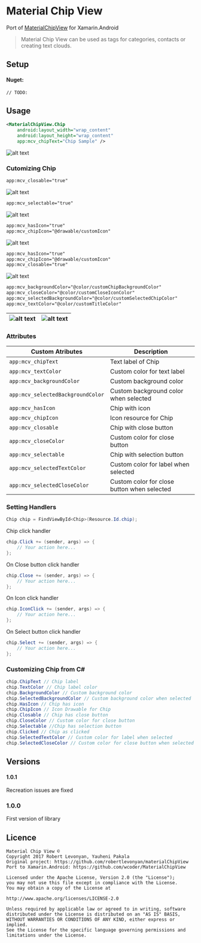 # Material Chip View

Port of [MaterialChipView](https://github.com/robertlevonyan/materialChipView) for Xamarin.Android

> Material Chip View can be used as tags for categories, contacts or creating text clouds.

## Setup

#### Nuget:

```
// TODO:
```

## Usage

```xml
<MaterialChipView.Chip
    android:layout_width="wrap_content"
    android:layout_height="wrap_content"
    app:mcv_chipText="Chip Sample" />
```
![alt text](https://raw.githubusercontent.com/robertlevonyan/materialChipView/master/Images/sample.png)

### Cutomizing Chip

```xml
app:mcv_closable="true"
```
![alt text](https://raw.githubusercontent.com/robertlevonyan/materialChipView/master/Images/closable.png)

```xml
app:mcv_selectable="true"
```
![alt text](https://raw.githubusercontent.com/robertlevonyan/materialChipView/master/Images/selectable.png)

```xml
app:mcv_hasIcon="true"
app:mcv_chipIcon="@drawable/customIcon"
```
![alt text](https://raw.githubusercontent.com/robertlevonyan/materialChipView/master/Images/hasIcon.png)

```xml
app:mcv_hasIcon="true"
app:mcv_chipIcon="@drawable/customIcon"
app:mcv_closable="true"
```
![alt text](https://raw.githubusercontent.com/robertlevonyan/materialChipView/master/Images/hasIconClosable.png)

```xml
app:mcv_backgroundColor="@color/customChipBackgroundColor"
app:mcv_closeColor="@color/customCloseIconColor"
app:mcv_selectedBackgroundColor="@color/customSelectedChipColor"
app:mcv_textColor="@color/customTitleColor"
```

|![alt text](https://raw.githubusercontent.com/robertlevonyan/materialChipView/master/Images/custom1.png)|![alt text](https://raw.githubusercontent.com/robertlevonyan/materialChipView/master/Images/custom2.png)|
|----------------------------------------------------------------------------------------------|-----------|

### Attributes

|Custom Atributes             |Description                                 |
|-----------------------------|--------------------------------------------|
|`app:mcv_chipText`               |Text label of Chip                          |
|`app:mcv_textColor`              |Custom color for text label                 |
|`app:mcv_backgroundColor`        |Custom background color                     |
|`app:mcv_selectedBackgroundColor`|Custom background color when selected       |
|`app:mcv_hasIcon`                |Chip with icon                              |
|`app:mcv_chipIcon`               |Icon resource for Chip                      |
|`app:mcv_closable`               |Chip with close button                      |
|`app:mcv_closeColor`             |Custom color for close button               |
|`app:mcv_selectable`             |Chip with selection button                  |
|`app:mcv_selectedTextColor`      |Custom color for label when selected        |
|`app:mcv_selectedCloseColor`     |Custom color for close button when selected |

### Setting Handlers

```csharp
Chip chip = FindViewById<Chip>(Resource.Id.chip);
```
Chip click handler
```csharp
chip.Click += (sender, args) => {
	// Your action here...
};
```

On Close button click handler
```csharp
chip.Close += (sender, args) => {
	// Your action here...
};
```

On Icon click handler
```csharp
chip.IconClick += (sender, args) => {
	// Your action here...
};
```

On Select button click handler
```csharp
chip.Select += (sender, args) => {
	// Your action here...
};
```

### Customizing Chip from C#

```csharp
chip.ChipText // Chip label
chip.TextColor // Chip label color
chip.BackgroundColor // Custom background color
chip.SelectedBackgroundColor // Custom background color when selected
chip.HasIcon // Chip has icon
chip.ChipIcon // Icon Drawable for Chip
chip.Closable // Chip has close button
chip.CloseColor // Custom color for close button
chip.Selectable //Chip has selection button
chip.Clicked // Chip as clicked
chip.SelectedTextColor // Custom color for label when selected
chip.SelectedCloseColor // Custom color for close button when selected
```

## Versions

#### 1.0.1

Recreation issues are fixed

### 1.0.0

First version of library

## Licence

```
Material Chip View ©
Copyright 2017 Robert Levonyan, Yauheni Pakala
Original project: https://github.com/robertlevonyan/materialChipView
Port to Xamarin.Android: https://github.com/wcoder/MaterialChipView

Licensed under the Apache License, Version 2.0 (the "License");
you may not use this file except in compliance with the License.
You may obtain a copy of the License at

http://www.apache.org/licenses/LICENSE-2.0

Unless required by applicable law or agreed to in writing, software
distributed under the License is distributed on an "AS IS" BASIS,
WITHOUT WARRANTIES OR CONDITIONS OF ANY KIND, either express or implied.
See the License for the specific language governing permissions and
limitations under the License.
```
